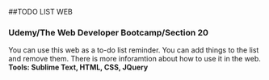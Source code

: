 ##TODO LIST WEB
### Udemy/The Web Developer Bootcamp/Section 20

You can use this web as a to-do list reminder. You can add things to the list and remove them. There is more inforamtion about how to use it in the web.
**Tools: Sublime Text, HTML, CSS, JQuery**
